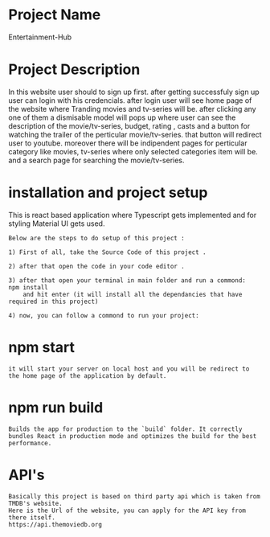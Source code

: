 # Project Name 

  Entertainment-Hub

# Project Description

  In this website user should to sign up first. after getting successfuly sign up user can login with his credencials. after login user will see home page of the website where Tranding movies and tv-series will be. after clicking any one of them a dismisable model will pops up where user can see the description of the movie/tv-series, budget, rating , casts and a button for watching the trailer of the perticular movie/tv-series. that button will redirect user to youtube. moreover there will be indipendent pages for perticular category like movies, tv-series where only selected categories item will be. and a search page for searching the movie/tv-series.

# installation and project setup

  This is react based application where Typescript gets implemented and for styling Material UI gets used.

    Below are the steps to do setup of this project :

    1) First of all, take the Source Code of this project .

    2) after that open the code in your code editor .

    3) after that open your terminal in main folder and run a commond:  npm install
        and hit enter (it will install all the dependancies that have required in this project)

    4) now, you can follow a commond to run your project:
  # npm start
  
    it will start your server on local host and you will be redirect to the home page of the application by default.

 # npm run build

    Builds the app for production to the `build` folder. It correctly bundles React in production mode and optimizes the build for the best performance.

 # API's

    Basically this project is based on third party api which is taken from TMDB's website.
    Here is the Url of the website, you can apply for the API key from there itself.
    https://api.themoviedb.org
